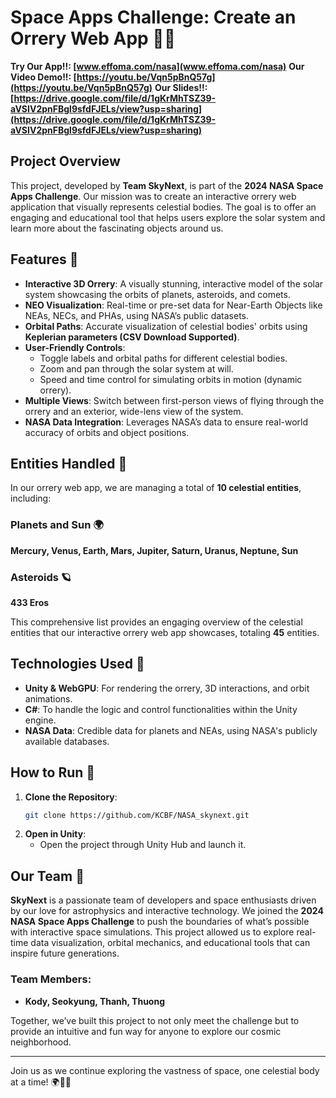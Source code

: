 # Space Apps Challenge: Create an Orrery Web App 🌌🚀

**Try Our App!!: [www.effoma.com/nasa](www.effoma.com/nasa)**
**Our Video Demo!!: [https://youtu.be/Vqn5pBnQ57g](https://youtu.be/Vqn5pBnQ57g)**
**Our Slides!!: [https://drive.google.com/file/d/1gKrMhTSZ39-aVSIV2pnFBgl9sfdFJELs/view?usp=sharing](https://drive.google.com/file/d/1gKrMhTSZ39-aVSIV2pnFBgl9sfdFJELs/view?usp=sharing)**

## Project Overview

This project, developed by **Team SkyNext**, is part of the **2024 NASA Space Apps Challenge**. Our mission was to create an interactive orrery web application that visually represents celestial bodies. The goal is to offer an engaging and educational tool that helps users explore the solar system and learn more about the fascinating objects around us.

## Features 🌟

- **Interactive 3D Orrery**: A visually stunning, interactive model of the solar system showcasing the orbits of planets, asteroids, and comets.
- **NEO Visualization**: Real-time or pre-set data for Near-Earth Objects like NEAs, NECs, and PHAs, using NASA’s public datasets.
- **Orbital Paths**: Accurate visualization of celestial bodies' orbits using **Keplerian parameters (CSV Download Supported)**.
- **User-Friendly Controls**: 
  - Toggle labels and orbital paths for different celestial bodies.
  - Zoom and pan through the solar system at will.
  - Speed and time control for simulating orbits in motion (dynamic orrery).
- **Multiple Views**: Switch between first-person views of flying through the orrery and an exterior, wide-lens view of the system.
- **NASA Data Integration**: Leverages NASA’s data to ensure real-world accuracy of orbits and object positions.

## Entities Handled 🌌

In our orrery web app, we are managing a total of **10 celestial entities**, including:

### Planets and Sun 🌍
**Mercury, Venus, Earth, Mars, Jupiter, Saturn, Uranus, Neptune, Sun**

### Asteroids 🪐
**433 Eros**

This comprehensive list provides an engaging overview of the celestial entities that our interactive orrery web app showcases, totaling **45** entities.

## Technologies Used 🔧

- **Unity & WebGPU**: For rendering the orrery, 3D interactions, and orbit animations.
- **C#**: To handle the logic and control functionalities within the Unity engine.
- **NASA Data**: Credible data for planets and NEAs, using NASA's publicly available databases.

## How to Run 🚀

1. **Clone the Repository**:
   ```bash
   git clone https://github.com/KCBF/NASA_skynext.git
   ```
2. **Open in Unity**:
   - Open the project through Unity Hub and launch it.

## Our Team 🌠

**SkyNext** is a passionate team of developers and space enthusiasts driven by our love for astrophysics and interactive technology. We joined the **2024 NASA Space Apps Challenge** to push the boundaries of what’s possible with interactive space simulations. This project allowed us to explore real-time data visualization, orbital mechanics, and educational tools that can inspire future generations.

### Team Members:
- **Kody, Seokyung, Thanh, Thuong**

Together, we’ve built this project to not only meet the challenge but to provide an intuitive and fun way for anyone to explore our cosmic neighborhood.

---

Join us as we continue exploring the vastness of space, one celestial body at a time! 🌍🌙✨
